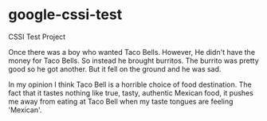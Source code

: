 # google-cssi-test
CSSI Test Project

Once there was a boy who wanted Taco Bells.
However, He didn't have the money for Taco Bells.
So instead he brought burritos.
The burrito was pretty good so he got another.
But it fell on the ground and he was sad.



In my opinion I think Taco Bell is a horrible choice of food destination. The fact that it tastes nothing like true, tasty, authentic Mexican food, it pushes me away from eating at Taco Bell when my taste tongues are feeling 'Mexican'. 
